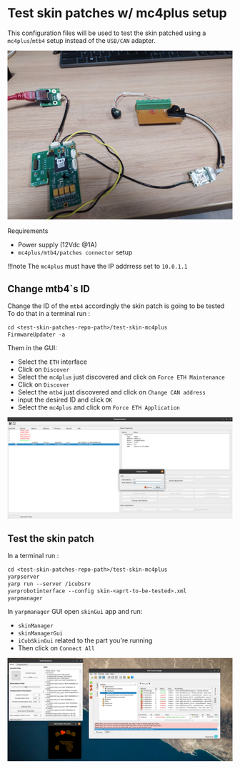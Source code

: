 # Test skin patches w/ mc4plus setup
This configuration files will be used to test the skin patched using a `mc4plus`/`mtb4` setup instead of the `USB/CAN` adapter.

![setup](img/setup.jpg)

Requirements

- Power supply (12Vdc @1A)
- `mc4plus/mtb4/patches connector` setup 


!!!note
The `mc4plus` must have the IP addrress set to `10.0.1.1`


## Change mtb4`s ID
Change the ID of the `mtb4` accordingly the skin patch is going to be tested
To do that in a terminal run :

```console
cd <test-skin-patches-repo-path>/test-skin-mc4plus
FirmwareUpdater -a
```

Them in the GUI:

- Select the `ETH` interface
- Click on `Discover`
- Select the `mc4plus` just discovered and click on `Force ETH Maintenance`
- Click on `Discover`
- Select the `mtb4` just discovered and click on `Change CAN address`
- input the desired ID and click `OK`
- Select the `mc4plus` and click om `Force ETH Application`

![fwupd](img/fu.png)

## Test the skin patch
In a terminal run :

```console
cd <test-skin-patches-repo-path>/test-skin-mc4plus
yarpserver
yarp run --server /icubsrv
yarprobotinterface --config skin-<aprt-to-be-tested>.xml
yarpmanager
```

In `yarpmanager` GUI open `skinGui` app and run:

- `skinManager`
- `skinManagerGui`
- `iCubSkinGui` related to the part you're running
- Then click on `Connect All`

![test](img/test.png)
